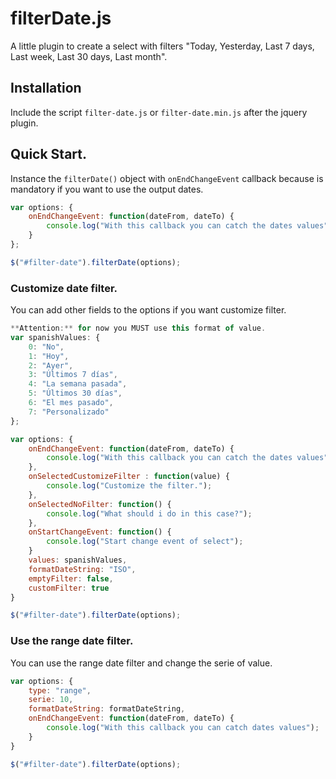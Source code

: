 # filterDate.js
A little plugin to create a select with filters "Today, Yesterday, Last 7 days, Last week, Last 30 days, Last month".
## Installation
Include the script `filter-date.js` or `filter-date.min.js` after the jquery plugin.
## Quick Start.
Instance the `filterDate()` object with `onEndChangeEvent` callback because is mandatory if you want to use the output dates.
```javascript
var options: {
	onEndChangeEvent: function(dateFrom, dateTo) {
		console.log("With this callback you can catch the dates values");
	}
};

$("#filter-date").filterDate(options);
```
### Customize date filter.
You can add other fields to the options if you want customize filter.
```javascript
**Attention:** for now you MUST use this format of value.
var spanishValues: {
    0: "No",
    1: "Hoy",
    2: "Ayer",
    3: "Últimos 7 días",
    4: "La semana pasada",
    5: "Últimos 30 días",
    6: "El mes pasado",
    7: "Personalizado"
};

var options: {
	onEndChangeEvent: function(dateFrom, dateTo) {
		console.log("With this callback you can catch the dates values");
	},
	onSelectedCustomizeFilter : function(value) {
		console.log("Customize the filter.");
	},
	onSelectedNoFilter: function() {
		console.log("What should i do in this case?");
	},
	onStartChangeEvent: function() {
		console.log("Start change event of select");
	}
	values: spanishValues,
	formatDateString: "ISO",
	emptyFilter: false,
	customFilter: true
}

$("#filter-date").filterDate(options);
```
### Use the range date filter.
You can use the range date filter and change the serie of value.
```javascript
var options: {
	type: "range",
	serie: 10,
	formatDateString: formatDateString,
	onEndChangeEvent: function(dateFrom, dateTo) {
		console.log("With this callback you can catch dates values");
	}
}

$("#filter-date").filterDate(options);
```
